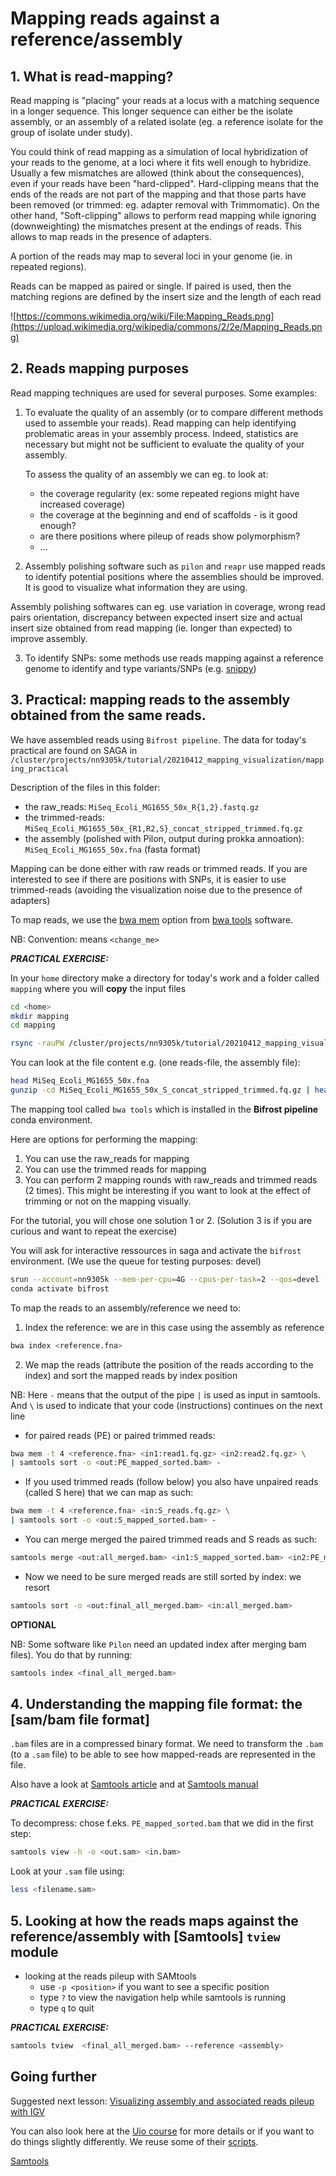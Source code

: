 #  Mapping reads against a reference/assembly

## 1. What is read-mapping?

Read mapping is "placing" your reads at a locus with a matching sequence in a longer sequence.
This longer sequence can either be the isolate assembly, or an assembly of a related isolate (eg. a reference isolate for the group of isolate under study).

You could think of read mapping as a simulation of local hybridization of your reads to the genome, at a loci where it fits well enough to hybridize. Usually a few mismatches are allowed (think about the consequences), even if your reads have been "hard-clipped". Hard-clipping means that the ends of the reads are not part of the mapping and that those parts have been removed (or trimmed: eg. adapter removal with Trimmomatic). On the other hand, "Soft-clipping" allows to perform read mapping while ignoring (downweighting) the mismatches present at the endings of reads. This allows to map reads in the presence of adapters.


A portion of the reads may map to several loci in your genome (ie. in repeated regions).

Reads can be mapped as paired or single. If paired is used, then the matching regions are defined by the insert size and the length of each read


![https://commons.wikimedia.org/wiki/File:Mapping_Reads.png](https://upload.wikimedia.org/wikipedia/commons/2/2e/Mapping_Reads.png)


## 2. Reads mapping purposes

Read mapping techniques are used for several purposes.
Some examples:

1) To evaluate the quality of an assembly (or to compare different methods used to assemble your reads). Read mapping can help identifying problematic areas in your assembly process. Indeed, statistics are necessary but might not be sufficient to evaluate the quality of your assembly.

   To assess the quality of an assembly we can eg. to look at:
   - the coverage regularity (ex: some repeated regions might have increased coverage)
   - the coverage at the beginning and end of scaffolds - is it good enough?
   - are there positions where pileup of reads show polymorphism?
   - ...

2) Assembly polishing software such as `pilon` and `reapr` use mapped reads to identify potential positions where the assemblies should be improved. It is good to visualize what information they are using.

Assembly polishing softwares can eg. use variation in coverage, wrong read pairs orientation, discrepancy between expected insert size and actual insert size obtained from read mapping (ie. longer than expected) to improve assembly.

3) To identify SNPs: some methods use reads mapping against a reference genome to identify and type variants/SNPs (e.g. [snippy](https://github.com/tseemann/snippy))

## 3. Practical: mapping reads to the assembly obtained from the same reads.

We have assembled reads using `Bifrost pipeline`. The data for today's practical are found on SAGA in `/cluster/projects/nn9305k/tutorial/20210412_mapping_visualization/mapping_practical`

Description of the files in this folder:
- the raw_reads: `MiSeq_Ecoli_MG1655_50x_R{1,2}.fastq.gz`
- the trimmed-reads: `MiSeq_Ecoli_MG1655_50x_{R1,R2,S}_concat_stripped_trimmed.fq.gz`
- the assembly (polished with Pilon, output during prokka annoation): `MiSeq_Ecoli_MG1655_50x.fna` (fasta format)

Mapping can be done either with raw reads or trimmed reads. If you are interested to see if there are positions with SNPs, it is easier to use trimmed-reads (avoiding the visualization noise due to the presence of adapters)

To map reads, we use the [bwa mem] option from [bwa tools] software.

NB: Convention: means `<change_me>`


_**PRACTICAL EXERCISE:**_

In your `home` directory make a directory for today's work
and a folder called `mapping` where you will **copy** the input files

```bash
cd <home>
mkdir mapping
cd mapping

rsync -rauPW /cluster/projects/nn9305k/tutorial/20210412_mapping_visualization/mapping_practical/* .
```


You can look at the file content e.g. (one reads-file, the assembly file):
```bash
head MiSeq_Ecoli_MG1655_50x.fna
gunzip -cd MiSeq_Ecoli_MG1655_50x_S_concat_stripped_trimmed.fq.gz | head
```

The mapping tool called `bwa tools` which is installed in the **Bifrost pipeline** conda environment.

Here are options for performing the mapping:
1. You can use the raw_reads for mapping
2. You can use the trimmed reads for mapping
3. You can perform 2 mapping rounds with raw_reads and trimmed reads (2 times). This might be interesting if you want to look at the effect of trimming or not on the mapping visually.

For the tutorial, you will chose one solution 1 or 2. (Solution 3 is if you are curious and want to repeat the exercise)

You will ask for interactive ressources in saga and activate the `bifrost` environment. (We use the queue for testing purposes: devel)

```bash
srun --account=nn9305k --mem-per-cpu=4G --cpus-per-task=2 --qos=devel --time=0:30:00 --pty bash -i
conda activate bifrost
```

To map the reads to an assembly/reference we need to:
1) Index the reference: we are in this case using the assembly as reference

```bash
bwa index <reference.fna>
```

2) We map the reads (attribute the position of the reads according to the index) and sort the mapped reads by index position

NB: Here `-` means that the output of the pipe `|` is used as input in samtools. And `\` is used to indicate that your code (instructions) continues on the next line

- for paired reads (PE) or paired trimmed reads:

```bash
bwa mem -t 4 <reference.fna> <in1:read1.fq.gz> <in2:read2.fq.gz> \
| samtools sort -o <out:PE_mapped_sorted.bam> -
```

- If you used trimmed reads (follow below) you also have unpaired reads (called S here) that we can map as such:

```bash
bwa mem -t 4 <reference.fna> <in:S_reads.fq.gz> \
| samtools sort -o <out:S_mapped_sorted.bam> -
```

- You can merge merged the paired trimmed reads and S reads as such:

```bash
samtools merge <out:all_merged.bam> <in1:S_mapped_sorted.bam> <in2:PE_mapped_sorted.bam>
```

- Now we need to be sure merged reads are still sorted by index: we resort

```bash
samtools sort -o <out:final_all_merged.bam> <in:all_merged.bam>
```

**OPTIONAL**

NB: Some software like `Pilon` need an updated index after merging bam files). You do that by running:

```bash
samtools index <final_all_merged.bam>
```

## 4. Understanding the mapping file format: the [sam/bam file format]

`.bam` files are in a compressed binary format. We need to transform the `.bam` (to a `.sam` file) to be able to see how mapped-reads are represented in the file.

Also have a look at [Samtools article] and at [Samtools manual]


_**PRACTICAL EXERCISE:**_

To decompress: chose f.eks. `PE_mapped_sorted.bam` that we did in the first step:

```bash
samtools view -h -o <out.sam> <in.bam>
```
Look at your `.sam` file using:

```bash
less <filename.sam>
```

## 5. Looking at how the reads maps against the reference/assembly with [Samtools] `tview` module

- looking at the reads pileup with SAMtools
  - use `-p <position>` if you want to see a specific position
  - type `?` to view the navigation help while samtools is running
  - type `q` to quit


_**PRACTICAL EXERCISE:**_

```bash
samtools tview  <final_all_merged.bam> --reference <assembly>
```

## Going further
Suggested next lesson:  [Visualizing assembly and associated reads pileup with IGV](./Visualisation_assembly_reads_pileup_IGV.md)

You can also look here at the [Uio course] for more details or if you want to do things slightly differently. We reuse some of their [scripts](https://inf-biox121.readthedocs.io/en/2017/Assembly/practicals/Sources.html).

[Uio course]:https://inf-biox121.readthedocs.io/en/2017/Assembly/practicals/03_Mapping_reads_to_an_assembly.html

[bwa mem]:http://bio-bwa.sourceforge.net/bwa.shtml

[bwa tools]:http://bio-bwa.sourceforge.net/

[Samtools article]:https://academic.oup.com/bioinformatics/article/25/16/2078/204688

[Samtools manual]:http://www.htslib.org/doc/samtools.html

[Samtools](http://www.htslib.org/doc/samtools.html)
